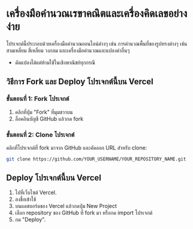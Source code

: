 # เครื่องมือคำนวณเรขาคณิตและเครื่องคิดเลขอย่างง่าย

โปรเจกต์นี้ประกอบด้วยเครื่องมือคำนวณออนไลน์ต่างๆ เช่น การคำนวณพื้นที่ของรูปทรงต่างๆ เช่น สามเหลี่ยม สี่เหลี่ยม วงกลม และเครื่องมือคำนวณและแปลงค่าอื่นๆ
- ดัดแปลงได้แต่ห้ามใช้ในเชิงพาณิชย์ทุกกรณี

## วิธีการ Fork และ Deploy โปรเจกต์นี้บน Vercel

### ขั้นตอนที่ 1: Fork โปรเจกต์

1. คลิกที่ปุ่ม "Fork" ที่มุมขวาบน
2. ล็อคอินบัญชี GitHub แล้วกด fork

### ขั้นตอนที่ 2: Clone โปรเจกต์

คลิกที่โปรเจกต์ที่ fork มาจาก GitHub และคัดลอก URL สำหรับ clone:

```bash
git clone https://github.com/YOUR_USERNAME/YOUR_REPOSITORY_NAME.git
```

##  Deploy โปรเจกต์นี้บน Vercel

1. ไปที่เว็บไซต์ Vercel.
2. ลงชื่อเข้าใช้
3. บนแดชบอร์ดของ Vercel แล้วกดปุ่ม New Project
4. เลือก repository ของ GitHub ที่ fork มา หรือกด import โปรเจกต์
5. กด "Deploy".



